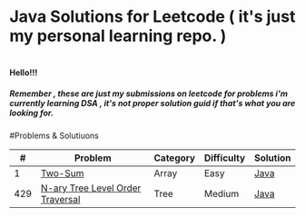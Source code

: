 <h1>Java Solutions for Leetcode ( it's just my personal learning repo. )<h1>   
<h4>Hello!!!</h4>
<h5>Remember , these are just my submissions on leetcode for problems i'm currently learning DSA , it's not proper solution guid if that's what you are looking for.</h5>
   
#Problems & Solutiuons 

| # | Problem | Category | Difficulty | Solution |
| --- | --- | --- | --- | --- |
| 1 | [Two-Sum](https://leetcode.com/problems/two-sum/) | Array | Easy | [Java](https://github.com/SahilRathod17/Leetcode_Java/blob/main/Esay/1.Two%20Sum)|
|429| [N-ary Tree Level Order Traversal](https://leetcode.com/problems/n-ary-tree-level-order-traversal/)| Tree | Medium | [Java](https://github.com/SahilRathod17/Leetcode_Java/tree/main/Medium)|
